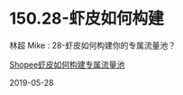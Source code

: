 # 150.28-虾皮如何构建

林超 Mike : 28-虾皮如何构建你的专属流量池？

[Shopee](https://mp.weixin.qq.com/s/rgZvRQhrI90HyZayNtwVNg)[虾皮如何构建专属流量池](https://mp.weixin.qq.com/s/rgZvRQhrI90HyZayNtwVNg)

2019-05-28